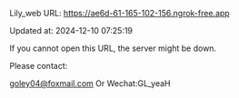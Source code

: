 Lily_web URL: https://ae6d-61-165-102-156.ngrok-free.app

Updated at: 2024-12-10 07:25:19

If you cannot open this URL, the server might be down.

Please contact: 

goley04@foxmail.com Or Wechat:GL_yeaH